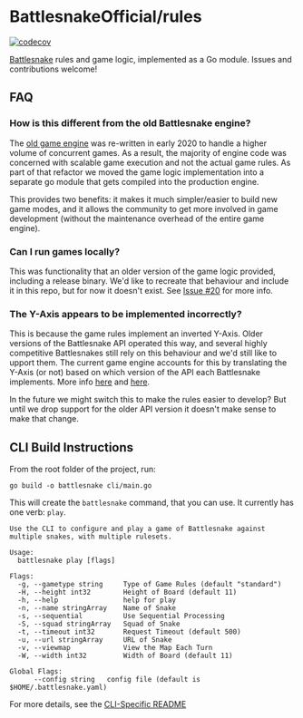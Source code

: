 # BattlesnakeOfficial/rules

[![codecov](https://codecov.io/gh/BattlesnakeOfficial/rules/branch/master/graph/badge.svg)](https://codecov.io/gh/BattlesnakeOfficial/rules)

[Battlesnake](https://play.battlesnake.com) rules and game logic, implemented as a Go module. Issues and contributions welcome!


## FAQ

### How is this different from the old Battlesnake engine?

The [old game engine](https://github.com/battlesnakeio/engine) was re-written in early 2020 to handle a higher volume of concurrent games. As a result, the majority of engine code was concerned with scalable game execution and not the actual game rules. As part of that refactor we moved the game logic implementation into a separate go module that gets compiled into the production engine. 

This provides two benefits: it makes it much simpler/easier to build new game modes, and it allows the community to get more involved in game development (without the maintenance overhead of the entire game engine).


### Can I run games locally?

This was functionality that an older version of the game logic provided, including a release binary. We'd like to recreate that behaviour and include it in this repo, but for now it doesn't exist. See [Issue #20](https://github.com/BattlesnakeOfficial/rules/issues/20) for more info.


### The Y-Axis appears to be implemented incorrectly?

This is because the game rules implement an inverted Y-Axis. Older versions of the Battlesnake API operated this way, and several highly competitive Battlesnakes still rely on this behaviour and we'd still like to upport them. The current game engine accounts for this by translating the Y-Axis (or not) based on which version of the API each Battlesnake implements. More info [here](https://docs.battlesnake.com/guides/migrating-to-api-version-1) and [here](https://github.com/BattlesnakeOfficial/rules/issues/18).

In the future we might switch this to make the rules easier to develop? But until we drop support for the older API version it doesn't make sense to make that change.

## CLI Build Instructions

From the root folder of the project, run:

```
go build -o battlesnake cli/main.go
```

This will create the `battlesnake` command, that you can use. It currently has one verb: `play`.

```
Use the CLI to configure and play a game of Battlesnake against 
multiple snakes, with multiple rulesets.

Usage:
  battlesnake play [flags]

Flags:
  -g, --gametype string     Type of Game Rules (default "standard")
  -H, --height int32        Height of Board (default 11)
  -h, --help                help for play
  -n, --name stringArray    Name of Snake
  -s, --sequential          Use Sequential Processing
  -S, --squad stringArray   Squad of Snake
  -t, --timeout int32       Request Timeout (default 500)
  -u, --url stringArray     URL of Snake
  -v, --viewmap             View the Map Each Turn
  -W, --width int32         Width of Board (default 11)

Global Flags:
      --config string   config file (default is $HOME/.battlesnake.yaml)
```

For more details, see the [CLI-Specific README](cli/README.md)
